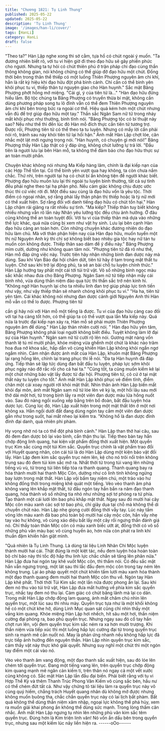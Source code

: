 ```yaml
---
title: "Chương 1821: Tụ Linh Thung"
published: 2025-05-22
updated: 2025-05-22
description: 'Tụ Linh Thung'
image: '/images/han-li/cover/'
tags: [HanLi]
category: HanLi
draft: false
---
```


"Theo ta?" Hàn Lập nghe xong thì sờ cằm, tựa hồ có chút ngoài ý
muốn.
"Ta đương nhiên biết rõ, với tu vi hiện giờ đi theo đạo hữu sẽ gây
phiền phức cho ngươi. Nhưng ta tự hỏi có chút thiên phú ở trận
pháp chi đạo cùng thần thông không gian, nói không chừng có thể
giúp đỡ đạo hữu một chút. Đồng thời bên trong thân thể thiếp có
một luồng Thiên Phượng nguyên âm chi khí, hẳn là rất kỳ hiệu khi
đạo hữu đột phá bình cảnh. Chỉ cần có thể bình yên khôi phục tu
vi, thiếp thân tự nguyện giao cho Hàn huynh." Sắc mặt Băng
Phượng phớt hồng mở miệng.
"Cái gì, ý của tiên tử là…"
"Hàn đạo hữu đừng hiểu lầm. Bộ tộc chúng ta Băng Phượng có
truyền thừa bí mật, không cần dùng phương pháp song tu lô đỉnh
vẫn có thể đem Thiên Phượng nguyên âm chi khí bên trong bức
ra ngoài cơ thể. Hiệu quả kém hơn một chút nhưng vẫn đủ để trợ
giúp đạo hữu một tay." Thần sắc Ngân Sam nữ tử trong nháy mắt
khôi phục như thường, bình tĩnh nói.
"Băng Phượng tộc có bí thuật này sao? Nếu như thế thì đến lúc
đó Hàn mỗ đích thực cần tiên tử tương trợ. Được rồi, Phượng tiên
tử có thể theo ta tu luyện. Nhưng có mấy lời cần phải nói rõ, tránh
sau này khỏi tiên tử lại hối hận." Ánh mắt Hàn Lập chợt lóe, cân
nhắc một lát mới ngưng trọng nói.
"Hàn huynh, có chuyện gì mời nói!" Băng Phượng thấy Hàn Lập
thật có ý đáp ứng, không chút lưỡng lự trả lời.
"Đầu tiên là ngươi lưu lại bên Hàn mỗ, ta không thể đảm bảo cho
đạo hữu thực sự an toàn mười phần.

Chuyện khác không nói nhưng Ma Kiếp hàng lâm, chính là đại
kiếp nạn của các Hợp Thể tồn tại. Có thể bình yên vượt qua hay
không, ta còn chưa nắm chắc. Thứ nhì, trên người tại hạ có chút
bí ẩn không tiện để người khác biết. Phượng đạo hữu muốn lưu
lại thì ngoài tu luyện bình thường, tất cả sự tình đều phải nghe
theo tại hạ phân phó. Nếu cảm giác không chịu được ước thúc thì
cứ viêc rời đi. Một điều sau cùng là đạo hữu vốn là yêu tộc. Thời
điểm có ngoại nhân, sợ rằng phải lấy thân phận thị thiếp hoặc là
tỳ nữ mới có thể xuất hiện. Sợ rằng đối với danh tiếng đạo hữu có
chút tổn hại." Hàn Lập chậm rãi giảng ra rất nhiều sự tình.
"Ma kiếp? Thiếp thân tuy biết không nhiều nhưng vẫn rõ lần này
Nhân yêu lưỡng tộc đều chịu ảnh hưởng. Ở đâu cũng không thể
an toàn tuyệt đối. Với tu vi của thiếp thân mà dựa vào những thế
lực khác, quá nửa cũng bị xem như vật hy sinh. Lưu lại bên cạnh
Hàn đạo hữu càng an toàn hơn. Còn những chuyện khác đương
nhiên do đạo hữu làm chủ. Mà với thân phận hiện nay của Hàn
đạo hữu, muốn tuyển một thị nữ Nguyên Anh kỳ thì chỉ sợ không
biết bao nhiêu gia tộc hay nữ tán tu muốn còn không được. Thiếp
thân sao dám để ý điều này." Băng Phượng mỉm cười, dường
như không quan tâm nói.
"Phượng tiên tử đã rõ như thế, Hàn mỗ đáp ứng việc này. Trước
tiên hãy nhận những bình đan dược này mà dùng. Sau khi Vạn
Bảo đại hội chấm dứt, tiên tử hãy ở tạm trong mật thất tu luyện.
Chờ sau khi trở lại động phủ, ta sẽ an bài chỗ tu luyện chính
thức." Hàn Lập hướng tay phất một cái tới túi trữ vật.
Vô số những bình ngọc màu sắc khắc nhau đưa cho Băng
Phượng.
Ngân Sam nữ tử tiếp nhận mấy cái bình nhỏ, vừa dùng thần niệm
đảo qua tức thì thần sắc trở nên kinh hỉ.
"Không ngờ Hàn huynh lại cho ta nhiều linh đan trợ giúp pháp lực
tinh tiến như vậy, như vậy thiếp thân sẽ nhanh chóng khôi phục tu
vi."
"Ha ha, tiên tử yên tâm. Cái khác không nói nhưng đan dược cảnh
giới Nguyên Anh thì Hàn mỗ vẫn có thể lo được. Phượng tiên tử

cần gì hãy nói với Hàn mỗ một tiếng là được. Tu vi của đạo hữu
càng cao đối với tại hạ càng tốt hơn, có thể giúp ta có thể vượt
qua lần Ma kiếp này. Quá nửa là trước đại kiếp nạn xảy ra, Hàn
mỗ sẽ phải mượn Thiên Phượng nguyên âm để dùng." Hàn Lập
thản nhiên cười nói.
" Hàn đạo hữu yên tâm, Băng Phượng không phải loại người
không biết điều. Tuyệt không làm lỡ đại sự của Hàn huynh." Ngân
sam nữ tử cười rộ lên nói.
Gương mặt nàng vốn thanh lệ tú mĩ mười phần, khóe miệng vừa
ghểnh một chút là khác nào trăm hoa đua nở khoa sắc, hấp dẫn
vô cùng khiến Hàn Lập không khỏi ngẩn ngơ ngắm nhìn.
Cảm nhận được ánh mắt của Hàn Lập, khuôn mặt Băng Phượng
lại rạng hồng lên, chỉnh lại trang phục thi lễ nói.
"Đa tạ Hàn huynh đã đáp ứng. Tiếp thân sẽ lập tức dùng đan bắt
đầu tu luyện, pháp lực sớm khôi phục ngày nào đỡ rắc rối cho cả
hai ta."
"Cũng tốt, ta cũng muốn kiểm kê lại một chút những bảo vật lấy
được từ đại hội. Phượng tiên tử, cô cứ ở tại mật thất này tu luyện
cho tốt." Ánh mắt Hàn Lập khôi phục vẻ điềm tĩnh, điểm chân một
cái xoay người rời khỏi mật thất.
Nhìn thân ảnh Hàn Lập biến mất khỏi đại môn, ánh mắt Ngân
sam nữ tử lóe lên vẻ kỳ lạ, một hồi lâu sau mới thở dài một hơi, từ
trong bình lấy ra một viên đan dược màu lửa hồng nuốt vào.
Sau đó nàng ngồi xuống xếp bằng trên bồ đoàn, bắt đầu luyện
hóa dược lực.
Cùng lúc đó, Hàn Lập xuất hiện trong một mật thất lớn ở một nơi
không xa.
Hắn ngồi dưới đất đang dùng ngón tay cầm một viên đan dược
gần như trong suốt, hai mắt nheo lại kiểm tra.
"Không hổ là đan dược đỉnh đỉnh đại danh, quả nhiên phi phàm.

Hy vọng nhờ nó ta có thể đột phá bình cảnh." Hàn Lập than thở
hai câu, sau đó đem đan dược bỏ lại vào bình, cẩn thận thu lại.
Tiếp theo bàn tay hắn chớp động linh quang, hai kiện vật phẩm
đồng thời xuất hiện.
Một quyển trục Kim sắc cùng một túi Kim sắc.
Quyển trục chính là vật phẩm trao đổi với Huyết quang nhân, còn
cái túi là do Hàn Lập dùng một kiện bảo vật đổi lấy.
Hàn Lập đem kim sắc quyển trục ném lên, kệ cho nó trôi nổi trên
không trung sau đó đem túi kim sắc mở ra.
Nhất thời từ trong túi vang lên những tiếng vù vù, từ trong túi liên
tiếp tỏa ra thanh quang.
Thanh quang bay ra hóa thành mười hai thanh Mộc Côn, dường
như có linh tính không ngừng bay lượn trong mật thất.
Hàn Lập vội bấm tay niệm chú, một trảo vào hư không đồng thời
trong miệng khẽ quát một tiếng.
Vèo vèo thanh âm phá không vang lên khắp mật thất, từ đầu
ngón tay hắn bắn ra năm đạo thanh quang, hóa thành vô số
những tia nhỏ như những sợi tơ phóng ra tứ phía. Tạo thành một
cái lưới lớn bao phủ khắp mật thất.
Ngay sau đó mười hai cây Mộc côn màu xanh các sợi tơ bao phủ,
chỉ giãy dụa tại chỗ mà không thể di chuyển chút nào.
Hàn Lập nhẹ giọng cười đồng thời vẫy tay.
Lúc này tấm võng lớn màu xanh đã bao phủ toàn bộ mười hai cây
mộc côn, hắn vẫy nhẹ tay vào hư không, vô cùng xảo diệu bắt lấy
một cây rồi ngưng thần đánh giá nó.
Chỉ thấy toàn thân Mộc côn có màu xanh biếc ướt át, đồng thời
có vô số những phù văn màu bạc vô cùng huyền ảo, hơn nữa còn
phát ra linh khí thuần đậm khiến hắn giật mình.

"Quả nhiên là Tụ Linh Thung. Là dùng tài liệu Linh Nhãn Chi Mộc
luyện thành mười hai cái. Thật đúng là một kiệt tác, nếu đem
luyện hóa hoàn toàn bộ chí bảo này thì tốc độ hấp thu linh lực
chắc chắn sẽ tăng lên phân nửa." Hàn Lập đưa hai ngón tay khẽ
vuốt Mộc côn, thì thầm nói.
Có đều sắc mặt hắn vẫn ngưng trọng, một lát sau thì lắc đầu đem
mộc côn trong tay ném lên không trung. Lại ảo pháp quyết một
chút khiến tấm lưới màu xanh hóa thành một đạo thanh quang
đem mười hai thanh Mộc côn thu về.
Ngón tay Hàn Lập khẽ phất. Thời thời Túi Kim sắc một lần nữa
được phong ấn lại.
Sau khi đem nó thu vào túi trữ vật, Hàn Lập đưa mắt hướng về
phía kim sắc quyển trục, nhấc tay đem nó thu lại.
Cảm giác có chút băng lãnh mà lại co dãn.
Trong mắt Hàn Lập chớp động lam quang, ánh mắt chăm chú
nhìn lên quyển trục, một lúc sau thì nhíu mày.
Quyển trục tựa như là một khối không hề có một chút khe hở,
dùng Linh Mục quan sát cũng chỉ nhìn thấy một vầng kim quang.
Khóe miệng Hàn Lập hơi nhếch, hít sâu một hơi, thần niệm
cường đại phóng ra, bao phủ quyển trục.
Nhưng ngay sau đó cổ tay hắn chợt run lên, vội đem quyển trục
kim sắc ném ra xa hơn mười trượng.
Khi thần niệm vừa tiếp xúc thì một luồng hấp lực cường đại từ
trong quyển trục sinh ra mạnh mẽ cắn nuốt nó. May là phản ứng
nhanh nếu không hấp lực đã trực tiếp ảnh hưởng đến nguyên
thần.
Hàn Lập nhìn quyển trục kim sắc, cảm thấy vật này thực khó giải
quyết. Nhưng suy nghĩ một chút thì một ngón tay điểm một cái
vào nó.

Vèo vèo thanh âm vang động, một đạo thanh sắc xuất hiện, sau
đó lóe lên chém tới quyển trục.
Đang một tiếng vang lên, trên quyển trục chớp động kim quang
mạnh mẽ ngăn cản kiếm ti, trên thân nó ngay cả một vết xước
cũng không có.
Sắc mặt Hàn Lập lần đầu đại biến.
Phải biết rằng với tu vi Hợp Thể Kỳ và thêm Thanh Trúc Phong
Vân Kiếm vô cùng sắc bén, hầu nư có thể chém đứt tất cả.
Như vậy chứng tỏ tài liệu làm ra quyển trục này vô cùng quý
hiếm, chẳng trách Huyết quang nhân dù không mở được nhưng
không muốn buông tha, chắc chắn quyển trục này có lai lịch bất
phàm.
Bất quá không thể dùng thần niệm xâm nhập, ngoại lực không thể
phá hủy, xem ra muốn giải khai phong ấn không thể dùng sức
mạnh.
Trong lòng thầm cân nhắc. Ánh mắt Hàn Lập ngưng tụ nhìn lên
những phù văn kim sắc têm quyển trục.
Đúng hơn là Kim triện linh văn! Nó vốn ẩn dấu bên trong quyển
trục, nhưng sau một kiếm lúc nãy liền hiện ra.
------oOo------
